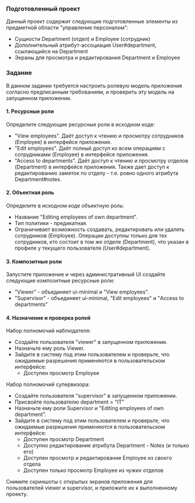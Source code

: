 ### Подготовленный проект
Данный проект содержит следующие подготовленные элементы из предметной области "управление персоналом":
- Сущности Department (отдел) и Employee (сотрудник)
- Дополнительный атрибут-ассоциация User#department, ссылающийся на Department
- Экраны для просмотра и редактирования Department и Employee

### Задание
В данном задании требуется настроить ролевую модель приложения
согласно предписанным требованиям, и проверить эту модель на запущенном приложении.

#### 1. Ресурсные роли
Определите следующие ресурсные роли в исходном коде:
- "View employees". Даёт доступ к чтению и просмотру сотрудников (Employee) в интерфейсе приложения. 
- "Edit employees". Даёт полный доступ ко всем операциям с сотрудниками (Employee) в интерфейсе приложения.
- "Access to departments". Даёт доступ к чтению и просмотру отделов (Department) в интерфейсе приложения.
Также дает доступ к редактированию заметок по отделу - т.е. ровно одного атрибута Department#notes.  

#### 2. Объектная роль
Определите в исходном коде объектную роль:
- Название "Editing employees of own department".
- Тип политики - предикатная.
- Ограничивает возможность создавать, редактировать или удалять сотрудников (Employee).
Операции доступны только для тех сотрудников, кто состоит в том же отделе (Department),
что указан в профиле у текущего пользователя (User#department).

#### 3. Композитные роли
Запустите приложение и через административный UI создайте следующие композитные ресурсные роли:
- "Viewer" - объединяет ui-minimal и "View employees".
- "Supervisor" - объединяет ui-minimal, "Edit employees" и "Access to departments"

#### 4. Назначение и проверка ролей
Набор полномочий наблюдателя:
- Создайте пользователя "viewer" в запущенном приложении.
- Назначьте ему роль Viewer.
- Зайдите в систему под этим пользователем и проверьте, что ожидаемые разрешения применяются в пользовательском интерфейсе:
  - Доступен просмотр Employee

Набор полномочий супервизора:
- Создайте пользователя "supervisor" в запущенном приложении.
- Присвойте пользователю department = "IT"
- Назначьте ему роли Supervisor и "Editing employees of own department".
- Зайдите в систему под этим пользователем и проверьте, что ожидаемые разрешения применяются в пользовательском интерфейсе:
  - Доступен просмотр Department
  - Доступно редактирование атрибута Department - Notes (и только его)
  - Доступен просмотр и редактирование Employee из *своего* отдела
  - Доступен только просмотр Employee из *чужих* отделов

Снимите скриншоты с открытых экранов приложения для пользователей viewer и supervisor, и приложите их к выполненному проекту.
